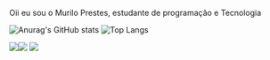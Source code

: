 Oii eu sou o Murilo Prestes, estudante de programação e Tecnologia

![Anurag's GitHub stats](https://github-readme-stats.vercel.app/api?username=anuraghazra&show_icons=true)
![Top Langs](https://github-readme-stats.vercel.app/api/top-langs/?username=anuraghazra&size_weight=0.5&count_weight=0.5)

<div> 
  <a href="https://instagram.com/mu.prestes" target="_blank"><img src="https://img.shields.io/badge/-Instagram-%23E4405F?style=for-the-badge&logo=instagram&logoColor=white" target="_blank"></a
  <a href = ""><img src="https://img.shields.io/badge/-Gmail-%23333?style=for-the-badge&logo=gmail&logoColor=white" target="_blank"></a>
  <a href="https://www.linkedin.com/in/murilo-prestes-645437254" target="_blank"><img src="https://img.shields.io/badge/-LinkedIn-%230077B5?style=for-the-badge&logo=linkedin&logoColor=white" target="_blank"></a> 
</div>
